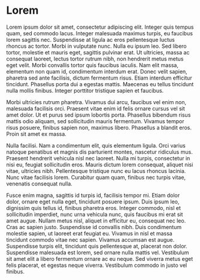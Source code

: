 # Lorem

Lorem ipsum dolor sit amet, consectetur adipiscing elit. Integer quis tempus quam, sed commodo lacus. Integer malesuada maximus turpis, eu faucibus lorem sagittis nec. Suspendisse at ligula ac eros pellentesque luctus rhoncus ac tortor. Morbi in vulputate nunc. Nulla eu ipsum leo. Sed libero tortor, molestie et mauris eget, sagittis pulvinar erat. Ut ultricies, massa ac consequat laoreet, lectus tortor rutrum nibh, non hendrerit metus metus eget velit. Morbi convallis tortor quis faucibus iaculis. Nam elit massa, elementum non quam id, condimentum interdum erat. Donec velit sapien, pharetra sed ante facilisis, dictum fermentum risus. Etiam interdum efficitur tincidunt. Phasellus porta dui a egestas mattis. Maecenas eu tellus tincidunt nulla mollis finibus. Integer porttitor tristique sapien et faucibus.

Morbi ultricies rutrum pharetra. Vivamus dui arcu, faucibus vel enim non, malesuada facilisis orci. Praesent vitae enim id felis ornare cursus vel sit amet dolor. Ut et purus sed ipsum lobortis porta. Phasellus bibendum risus mattis odio aliquam, sed sollicitudin mauris fermentum. Vivamus tempor risus posuere, finibus sapien non, maximus libero. Phasellus a blandit eros. Proin sit amet ex massa.

Nulla facilisi. Nam a condimentum elit, quis elementum ligula. Orci varius natoque penatibus et magnis dis parturient montes, nascetur ridiculus mus. Praesent hendrerit vehicula nisl nec laoreet. Nulla mi turpis, consectetur in nisi eu, feugiat sollicitudin eros. Mauris dictum lorem consequat, aliquet nisi vitae, ultricies nibh. Pellentesque tristique nunc eu lacus rhoncus lacinia. Nunc vitae facilisis lorem. Curabitur quam quam, finibus nec turpis vitae, venenatis consequat nulla.

Fusce enim magna, sagittis id turpis id, facilisis tempor mi. Etiam dolor dolor, ornare eget nulla eget, tincidunt posuere ipsum. Duis ipsum leo, dignissim quis tellus id, finibus pharetra eros. Integer commodo, nisl et sollicitudin imperdiet, nunc urna vehicula nunc, quis faucibus mi erat sit amet augue. Nullam metus nisl, aliquet in efficitur eu, consequat nec leo. Cras ac sapien justo. Suspendisse id convallis nibh. Duis condimentum molestie sapien, ut laoreet erat feugiat eu. Vivamus in nisl et massa tincidunt commodo vitae nec sapien. Vivamus accumsan est augue. Suspendisse turpis elit, tincidunt quis pellentesque at, placerat non dolor. Suspendisse malesuada est lorem, sed ornare nulla mattis vel. Vestibulum sit amet elit a libero fermentum ornare ac eu neque. Sed viverra metus eget felis placerat, et egestas neque viverra. Vestibulum commodo in justo vel finibus.